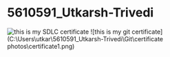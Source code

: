 # 5610591_Utkarsh-Trivedi
![this is my SDLC certificate](C:\Users\utkar\5610591_Utkarsh-Trivedi\SDLC\certificate.png)
![this is my git certificate](C:\Users\utkar\5610591_Utkarsh-Trivedi\Git\certificate photos\certificate1.png)
